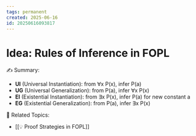 ```yaml
---
tags: permanent
created: 2025-06-16
id: 20250616093817
---
```


# Idea: Rules of Inference in FOPL

✍ Summary:
- **UI** (Universal Instantiation): from ∀x P(x), infer P(a)
- **UG** (Universal Generalization): from P(a), infer ∀x P(x)
- **EI** (Existential Instantiation): from ∃x P(x), infer P(a) for new constant a
- **EG** (Existential Generalization): from P(a), infer ∃x P(x)

👀 Related Topics:
- [[💡 Proof Strategies in FOPL]]
